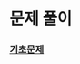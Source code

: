# 문제 풀이

### [기초문제](https://github.com/JangHyoGwang/TIL/blob/main/Java/%EA%B8%B0%EC%B4%88%EB%AC%B8%EC%A0%9C.md)
